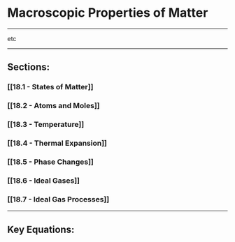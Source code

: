 # Macroscopic Properties of Matter
***

etc

***

## Sections:
### [[18.1 - States of Matter]]

### [[18.2 - Atoms and Moles]]

### [[18.3 - Temperature]]

### [[18.4 - Thermal Expansion]]

### [[18.5 - Phase Changes]]

### [[18.6 - Ideal Gases]]

### [[18.7 - Ideal Gas Processes]]

***

## Key Equations: